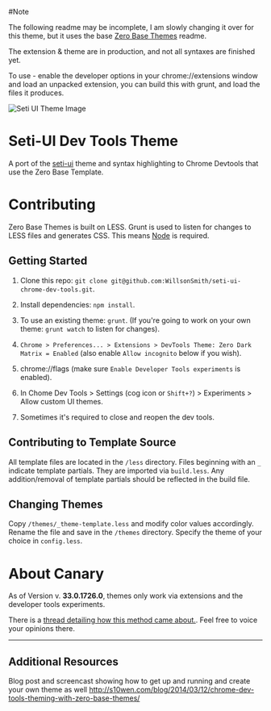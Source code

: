 #Note

The following readme may be incomplete, I am slowly changing it over for this theme, but it uses the base [Zero Base Themes](https://github.com/mauricecruz/zero-base-themes) readme.

The extension & theme are in production, and not all syntaxes are finished yet.

To use - enable the developer options in your chrome://extensions window and load an unpacked extension, you can build this with grunt, and load the files it produces.


![Seti UI Theme Image](http://f.cl.ly/items/3r0l3Q431K0o1W1o2e15/Screen%20Shot%202015-01-05%20at%2010.40.52%20PM.png "Seti UI Theme")

# Seti-UI Dev Tools Theme

A port of the [seti-ui](https://atom.io/themes/seti-ui) theme and syntax highlighting to Chrome Devtools that use the Zero Base Template.


# Contributing

Zero Base Themes is built on LESS. Grunt is used to listen for changes to LESS files and generates CSS. This means [Node](http://nodejs.org/) is required.


## Getting Started

1. Clone this repo: `git clone git@github.com:WillsonSmith/seti-ui-chrome-dev-tools.git`.

2. Install dependencies: `npm install`.

3. To use an existing theme: `grunt`. (If you're going to work on your own theme: `grunt watch` to listen for changes).

4. `Chrome > Preferences... > Extensions > DevTools Theme: Zero Dark Matrix = Enabled` (also enable `Allow incognito` below if you wish).

5. chrome://flags (make sure `Enable Developer Tools experiments` is enabled).

6. In Chome Dev Tools > Settings (cog icon or `Shift+?`) > Experiments > Allow custom UI themes.

7. Sometimes it's required to close and reopen the dev tools.


## Contributing to Template Source

All template files are located in the `/less` directory. Files beginning with an `_` indicate template partials. They are imported via `build.less`. Any addition/removal of template partials should be reflected in the build file.


## Changing Themes

Copy `/themes/_theme-template.less` and modify color values accordingly. Rename the file and save in the `/themes` directory. Specify the theme of your choice in `config.less`.

# About Canary

As of Version v. **33.0.1726.0**, themes only work via extensions and the developer tools experiments.

There is a [thread detailing how this method came about.](https://code.google.com/p/chromium/issues/detail?can=4&start=0&num=100&q=&colspec=ID%20Pri%20M%20Iteration%20ReleaseBlock%20Cr%20Status%20Owner%20Summary%20OS%20Modified&groupby=&sort=&id=318566).  Feel free to voice your opinions there.

***

## Additional Resources

Blog post and screencast showing how to get up and running and create your own theme as well http://s10wen.com/blog/2014/03/12/chrome-dev-tools-theming-with-zero-base-themes/

